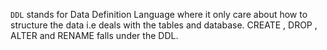 `DDL` stands for Data Definition Language where it only care about how to structure the data i.e deals with the tables and database. CREATE , DROP , ALTER and RENAME falls under the DDL.   